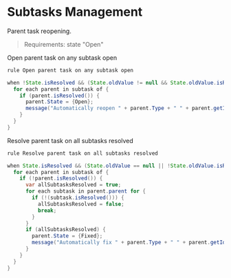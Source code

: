 Subtasks Management 
====================

Parent task reopening.

>Requirements: state "Open"

Open parent task on any subtask open
```java
rule Open parent task on any subtask open

when !State.isResolved && (State.oldValue != null && State.oldValue.isResolved) && subtask of.isNotEmpty {
  for each parent in subtask of {
    if (parent.isResolved()) {
      parent.State = {Open};
      message("Automatically reopen " + parent.Type + " " + parent.getId());
    }
  }
}
```
Resolve parent task on all subtasks resolved
```java
rule Resolve parent task on all subtasks resolved

when State.isResolved && (State.oldValue == null || !State.oldValue.isResolved) && subtask of.isNotEmpty {
  for each parent in subtask of {
    if (!parent.isResolved()) {
      var allSubtasksResolved = true;
      for each subtask in parent.parent for {
        if (!(subtask.isResolved())) {
          allSubtasksResolved = false;
          break;
        }
      }
      if (allSubtasksResolved) {
        parent.State = {Fixed};
        message("Automatically fix " + parent.Type + " " + parent.getId());
      }
    }
  }
}
```
